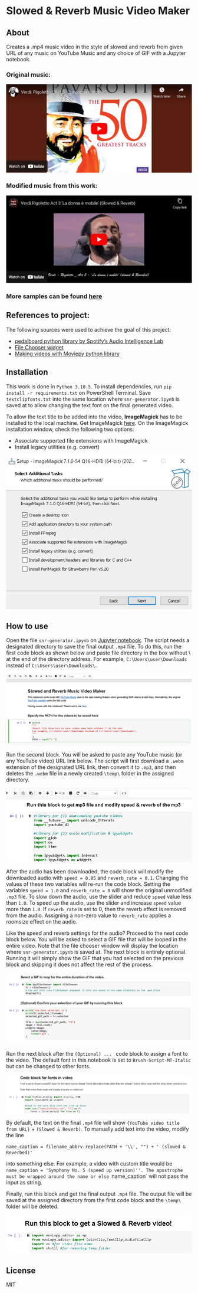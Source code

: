 # Slowed & Reverb Music Video Maker

## About

Creates a .mp4 music video in the style of slowed and reverb from given URL of any music on YouTube Music and any choice of GIF with a Jupyter notebook.

### Original music: 
[<img src="https://github.com/asherchok/snr/blob/main/instructions/ori.PNG">](https://youtu.be/PIszx-GuPmE "Watch it now on YouTube")

### Modified music from this work:
[<img src="https://github.com/asherchok/snr/blob/main/instructions/edited.PNG">](https://youtu.be/O1xS9EFrhzA "Watch it now on YouTube")

### More samples can be found [here](https://www.youtube.com/channel/UCep3hGmnQ2Nxt5oGuBZ4BBw)

## References to project:
The following sources were used to achieve the goal of this project:
- [pedalboard python library by Spotify’s Audio Intelligence Lab](https://spotify.github.io/pedalboard/)
- [File Chooser widget](https://pypi.org/project/ipyfilechooser/)
- [Making videos with Moviepy python library](https://pypi.org/project/moviepy/)

## Installation
This work is done in `Python 3.10.5`. To install dependencies, run `pip install -r requirements.txt` on PowerShell Terminal. Save `textclipfonts.txt` into the same location where `snr-generator.ipynb` is saved at to allow changing the text font on the final generated video.

To allow the text title to be added into the video, **ImageMagick** has to be installed to the local machine. Get ImageMagick [here](https://imagemagick.org/script/download.php). On the ImageMagick installation window, check the following two options:
- Associate supported file extensions with ImageMagick
- Install legacy utilities (e.g. convert)

![alt text](https://github.com/asherchok/snr/blob/main/imagemagickoptions.png?raw=true)

## How to use
Open the file `snr-generator.ipynb` on  [Jupyter notebook](https://jupyter.org/install). The script needs a designated directory to save the final output `.mp4` file. To do this, run the first code block as shown below and paste file directory in the box without \ at the end of the directory address. For example, `C:\Users\user\Downloads` instead of `C:\Users\user\Downloads\`.

![alt text](https://github.com/asherchok/snr/blob/main/instructions/ins-1.PNG?raw=true)

Run the second block. You will be asked to paste any YouTube music (or any YouTube video) URL link below. The script will first download a `.webm` extension of the designated URL link, then convert it to `.mp3`, and then deletes the `.webm` file in a newly created `\temp\` folder in the assigned directory.

![alt text](https://github.com/asherchok/snr/blob/main/instructions/ins-2.PNG?raw=true)

After the audio has been downloaded, the code block will modify the downloaded audio with `speed = 0.85` and `reverb_rate = 0.1`. Changing the values of these two variables will re-run the code block. Setting the variables `speed = 1.0` and `reverb_rate = 0` will show the original unmodified `.mp3` file. To slow down the audio, use the slider and reduce `speed` value less than `1.0`. To speed up the audio, use the slider and increase `speed` value more than `1.0`. If `reverb_rate` is set to 0, then the reverb effect is removed from the audio. Assigning a non-zero value to `reverb_rate` applies a roomsize effect on the audio.

Like the speed and reverb settings for the audio? Proceed to the next code block below. You will be asked to select a GIF file that will be looped in the entire video. Note that the file chooser window will display the location where `snr-generator.ipynb` is saved at. The next block is entirely optional. Running it will simply show the GIF that you had selected on the previous block and skipping it does not affect the rest of the process.

![alt text](https://github.com/asherchok/snr/blob/main/instructions/ins-3.PNG?raw=true)

Run the next block after the `(Optional) ... ` code block to assign a font to the video. The default font in this notebook is set to `Brush-Script-MT-Italic` but can be changed to other fonts.

![alt text](https://github.com/asherchok/snr/blob/main/instructions/ins-4.PNG?raw=true)

By default, the text on the final `.mp4` file will show `{YouTube video title from URL}` + `(Slowed & Reverb)`. To manually add text into the video, modify the line
```
name_caption = filename_abbrv.replace(PATH + '\\', "") + ' (slowed & Reverbed)'
```
into something else. For example, a video with custom title would be `name_caption = 'Symphony No. 5 (speed up version)''. The apostrophe must be wrapped around the name or else `name_caption` will not pass the input as string.

Finally, run this block and get the final output `.mp4` file. The output file will be saved at the assigned directory from the first code block and the `\temp\` folder will be deleted.

![alt text](https://github.com/asherchok/snr/blob/main/instructions/ins-5.PNG?raw=true)

## License
MIT
